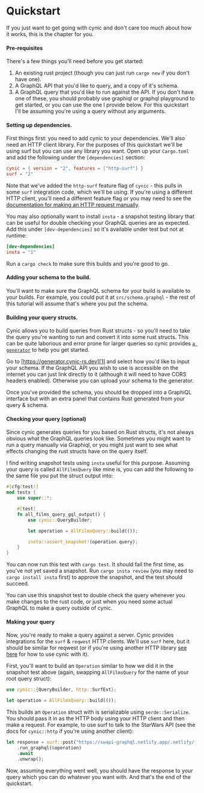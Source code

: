 # Quickstart

If you just want to get going with cynic and don't care too much about how it
works, this is the chapter for you.

#### Pre-requisites

There's a few things you'll need before you get started:

1. An existing rust project (though you can just run `cargo new` if you don't
   have one).
2. A GraphQL API that you'd like to query, and a copy of it's schema.
3. A GraphQL query that you'd like to run against the API. If you don't have
   one of these, you should probably use graphiql or graphql playground to get
   started, or you can use the one I provide below. For this quickstart I'll be
   assuming you're using a query without any arguments.

#### Setting up dependencies.

First things first: you need to add cynic to your dependencies. We'll also need
an HTTP client library. For the purposes of this quickstart we'll be using
surf but you can use any library you want. Open up your `Cargo.toml` and
add the following under the `[dependencies]` section:

```toml
cynic = { version = "2", features = ["http-surf"] }
surf = "2"
```

Note that we've added the `http-surf` feature flag of `cynic` - this pulls in
some `surf` integration code, which we'll be using. If you're using a different
HTTP client, you'll need a different feature flag or you may need to see the
[documentation for making an HTTP request manually][2].

You may also optionally want to install `insta` - a snapshot testing library
that can be useful for double checking your GraphQL queries are as expected.
Add this under `[dev-dependencies]` so it's available under test but not at
runtime:

```toml
[dev-dependencies]
insta = "1"
```

Run a `cargo check` to make sure this builds and you're good to go.

#### Adding your schema to the build.

You'll want to make sure the GraphQL schema for your build is available to your
builds. For example, you could put it at `src/schema.graphql` - the rest of
this tutorial will assume that's where you put the schema.

#### Building your query structs.

Cynic allows you to build queries from Rust structs - so you'll need to take
the query you're wanting to run and convert it into some rust structs. This can
be quite laborious and error prone for larger queries so cynic provides [`a
generator`][1] to help you get started.

Go to [https://generator.cynic-rs.dev][1] and select how you'd like to input
your schema. If the GraphQL API you wish to use is accessible on the internet
you can just link directly to it (although it will need to have CORS headers
enabled). Otherwise you can upload your schema to the generator.

Once you've provided the schema, you should be dropped into a GraphiQL
interface but with an extra panel that contains Rust generated from your query
& schema.

<!--
For example, I've chosen to add the star wars schema and the following query:

```graphql
TODO
```

and been given, the following rust code:

```rust
TODO
```

-->

#### Checking your query (optional)

Since cynic generates queries for you based on Rust structs, it's not always
obvious what the GraphQL queries look like. Sometimes you might want to run a
query manually via Graphiql, or you might just want to see what effects
changing the rust structs have on the query itself.

I find writing snapshot tests using `insta` useful for this purpose. Assuming
your query is called `AllFilmsQuery` like mine is, you can add the following to
the same file you put the struct output into:

```rust
#[cfg(test)]
mod tests {
    use super::*;

    #[test]
    fn all_films_query_gql_output() {
        use cynic::QueryBuilder;

        let operation = AllFilmsQuery::build(());

        insta::assert_snapshot!(operation.query);
    }
}
```

You can now run this test with `cargo test`. It should fail the first time, as
you've not yet saved a snapshot. Run `cargo insta review` (you may need to
`cargo install insta` first) to approve the snapshot, and the test should succeed.

You can use this snapshot test to double check the query whenever you make
changes to the rust code, or just when you need some actual GraphQL to make a
query outside of cynic.

#### Making your query

Now, you're ready to make a query against a server. Cynic provides integrations
for the `surf` & `reqwest` HTTP clients. We'll use `surf` here, but it should
be similar for reqwest (or if you're using another HTTP library [see here][2]
for how to use cynic with it).

First, you'll want to build an `Operation` similar to how we did it in the
snapshot test above (again, swapping `AllFilmsQuery` for the name of your root
query struct):

```rust
use cynic::{QueryBuilder, http::SurfExt};

let operation = AllFilmsQuery::build(());
```

This builds an `Operation` struct with is serializable using
`serde::Serialize`. You should pass it in as the HTTP body using your HTTP
client and then make a request. For example, to use surf to talk to the
StarWars API (see the docs for `cynic::http` if you're using another client):

```rust
let response = surf::post("https://swapi-graphql.netlify.app/.netlify/functions/index")
    .run_graphql(&operation)
    .await
    .unwrap();
```

Now, assuming everything went well, you should have the response to your query
which you can do whatever you want with. And that's the end of the quickstart.

[1]: https://generator.cynic-rs.dev
[2]: ./manual-http-requests.md
